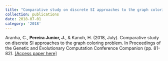 ```yaml
---
title: "Comparative study on discrete SI approaches to the graph coloring problem"
collection: publications
date: 2018-07-01
category: '2018'
---
```

Aranha, C., **Pereira Junior, J.**, & Kanoh, H. (2018, July). Comparative study on discrete SI approaches to the graph coloring problem. In Proceedings of the Genetic and Evolutionary Computation Conference Companion (pp. 81-82).  [[Access paper here]](https://dl.acm.org/doi/abs/10.1145/3205651.3205664)